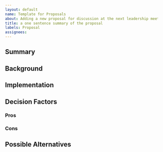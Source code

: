 ```yaml
---
layout: default
name: Template for Proposals
about: Adding a new proposal for discussion at the next leadership meeting
title: a one sentence summary of the proposal
labels: Proposal
assignees: 
---
```


## Summary

## Background

## Implementation
<!-- eg what actions to take, should there be a PR, will meeting time be used? -->

## Decision Factors

### Pros

### Cons


## Possible Alternatives

<!-- ## Appendices
 (optional, uncomment line above if needed -->
